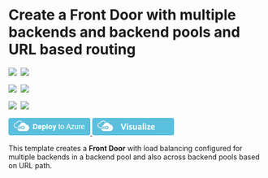 # Create a Front Door with multiple backends and backend pools and URL based routing

<IMG SRC="https://azurequickstartsservice.blob.core.windows.net/badges/101-front-door-create-multiple-backends/PublicLastTestDate.svg" />&nbsp;
<IMG SRC="https://azurequickstartsservice.blob.core.windows.net/badges/101-front-door-create-multiple-backends/PublicDeployment.svg" />&nbsp;

<IMG SRC="https://azurequickstartsservice.blob.core.windows.net/badges/101-front-door-create-multiple-backends/FairfaxLastTestDate.svg" />&nbsp;
<IMG SRC="https://azurequickstartsservice.blob.core.windows.net/badges/101-front-door-create-multiple-backends/FairfaxDeployment.svg" />&nbsp;

<IMG SRC="https://azurequickstartsservice.blob.core.windows.net/badges/101-front-door-create-multiple-backends/BestPracticeResult.svg" />&nbsp;
<IMG SRC="https://azurequickstartsservice.blob.core.windows.net/badges/101-front-door-create-multiple-backends/CredScanResult.svg" />&nbsp;

<a href="https://portal.azure.com/#create/Microsoft.Template/uri/https%3A%2F%2Fraw.githubusercontent.com%2FAzure%2Fazure-quickstart-templates%2Fmaster%2F101-front-door-create-multiple-backends%2Fazuredeploy.json" target="_blank">
<img src="https://raw.githubusercontent.com/Azure/azure-quickstart-templates/master/1-CONTRIBUTION-GUIDE/images/deploytoazure.png"/>
</a>
<a href="http://armviz.io/#/?load=https%3A%2F%2Fraw.githubusercontent.com%2FAzure%2Fazure-quickstart-templates%2Fmaster%2F101-front-door-create-multiple-backends%2Fazuredeploy.json" target="_blank">
<img src="https://raw.githubusercontent.com/Azure/azure-quickstart-templates/master/1-CONTRIBUTION-GUIDE/images/visualizebutton.png"/>
</a>

This template creates a **Front Door** with load balancing configured for multiple backends in a backend pool and also across backend pools based on URL path.

